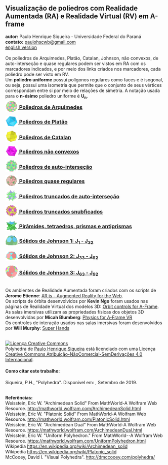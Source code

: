 <link rel="stylesheet" href="../scripts/style.css">
<h2>Visualização de poliedros com Realidade Aumentada (RA) e Realidade Virtual (RV) em A-frame</h2>
<b>autor:</b> Paulo Henrique Siqueira - Universidade Federal do Paraná
<br><b>contato:</b> <a href="#"> paulohscwb@gmail.com </a>
<br><a href="https://paulohscwb.github.io/polyhedra/">english version</a>
<br><br>Os poliedros de Arquimedes, Platão, Catalan, Johnson, não convexos, de auto-interseção e quase regulares podem ser vistos em RA com os marcadores indicados, e por meio dos links criados nos marcadores, cada poliedro pode ser visto em RV.
<br>Um <b>poliedro uniforme</b> possui polígonos regulares como faces e é isogonal, ou seja, possui uma isometria que permite que o conjunto de seus vértices correspondam entre si por meio de relações de simetria. A notação usada para o <b>n-ésimo</b> poliedro uniforme é <b>U<sub>n</sub></b>.

<h3 style="margin-top:3px"><a target="_blank" href="../archimedes/pt-br/"><img src="../archimedes/ar/18A.png" style="margin-bottom:-10px" width="40"> Poliedros de Arquimedes</a></h3>
<h3 style="margin-top:3px"><a target="_blank" href="../platonic/pt-br/"><img src="../platonic/ar/9A.png" style="margin-bottom:-10px" width="40"> Poliedros de Platão</a></h3>
<h3 style="margin-top:3px"><a target="_blank" href="../catalan/pt-br/"><img src="../catalan/ar/168A.png" style="margin-bottom:-10px" width="40"> Poliedros de Catalan</a></h3>
<h3 style="margin-top:3px"><a target="_blank" href="../nonconvex/pt-br/"><img src="../nonconvex/ar/188A.png" style="margin-bottom:-10px" width="40"> Poliedros não convexos</a></h3>
<h3 style="margin-top:3px"><a target="_blank" href="../selfintersect/pt-br/"><img src="../selfintersect/ar/149A.png" style="margin-bottom:-10px" width="40"> Poliedros de auto-interseção</a></h3>
<h3 style="margin-top:3px"><a target="_blank" href="../quasiregular/pt-br/"><img src="../quasiregular/ar/121A.png" style="margin-bottom:-10px" width="40"> Poliedros quase regulares</a></h3>
<h3 style="margin-top:3px"><a target="_blank" href="../selfintersecttruncated/pt-br/"><img src="../selfintersecttruncated/ar/97A.png" style="margin-bottom:-10px" width="40"> Poliedros truncados de auto-interseção</a></h3>
<h3 style="margin-top:3px"><a target="_blank" href="../selfintersectsnub/pt-br/"><img src="../selfintersectsnub/ar/51A.png" style="margin-bottom:-10px" width="40"> Poliedros truncados snubficados</a></h3>
<h3 style="margin-top:3px"><a target="_blank" href="../polyhedron/pt-br/"><img src="../polyhedron/ar/103A.png" style="margin-bottom:-10px" width="40"> Pirâmides, tetraedros, prismas e antiprismas</a></h3>
<h3 style="margin-top:3px"><a target="_blank" href="../johnson1/pt-br/"><img src="../johnson1/ar/25A.png" style="margin-bottom:-10px" width="40"> Sólidos de Johnson 1: J<sub>1</sub> - J<sub>32</sub></a></h3>
<h3 style="margin-top:3px"><a target="_blank" href="../johnson2/pt-br/"><img src="../johnson2/ar/17bA.png" style="margin-bottom:-10px" width="40"> Sólidos de Johnson 2: J<sub>33</sub> - J<sub>62</sub></a></h3>
<h3 style="margin-top:3px"><a target="_blank" href="../johnson3/pt-br/"><img src="../johnson3/ar/223A.png" style="margin-bottom:-10px" width="40"> Sólidos de Johnson 3: J<sub>63</sub> - J<sub>92</sub></a></h3>

<br>Os ambientes de Realidade Aumentada foram criados com os scripts de <b>Jerome Etienne</b>: <a href="https://github.com/jeromeetienne/AR.js" target="_blank"> AR.js - Augmented Reality for the Web</a>.
<br>Os scripts de órbita desenvolvidos por <b>Kevin Ngo</b> foram usados nas páginas de Realidade Virtual dos modelos 3D: <a href="https://github.com/supermedium/superframe/tree/master/components/orbit-controls/" target="_blank"> Orbit controls for A-Frame</a>.
<br>As salas imersivas utilizam as propriedades físicas dos objetos 3D desenvolvidas por <b>Micah Blumberg</b>: <a  href="https://github.com/c-frame/aframe-physics-system" target="_blank"> Physics for A-Frame VR</a>
<br>Os controles de interação usados nas salas imersivas foram desenvolvidos por <b>Will Murphy</b>: <a  href="https://github.com/c-frame/aframe-super-hands-component" target="_blank"> Super Hands</a>
<br>

<br><a rel="license" href="http://creativecommons.org/licenses/by-nc-nd/4.0/"><img alt="Licença Creative Commons" style="border-width:0" src="https://i.creativecommons.org/l/by-nc-nd/4.0/88x31.png" loading="lazy"/></a><br /><span xmlns:dct="http://purl.org/dc/terms/" property="dct:title">Polyhedra</span> de <a xmlns:cc="http://creativecommons.org/ns#" href="https://paulohscwb.github.io/polyhedra/" property="cc:attributionName" rel="cc:attributionURL">Paulo Henrique Siqueira</a> está licenciado com uma Licença <a rel="license" href="http://creativecommons.org/licenses/by-nc-nd/4.0/">Creative Commons Atribuição-NãoComercial-SemDerivações 4.0 Internacional</a>.

<h4>Como citar este trabalho:</h4> 
<p>Siqueira, P.H., "Polyhedra". Disponível em: <https://paulohscwb.github.io/polyhedra/>, Setembro de 2019.</p>

<br><b>Referências:</b>
<br>Weisstein, Eric W. "Archimedean Solid" From MathWorld-A Wolfram Web Resource. <a href="http://mathworld.wolfram.com/ArchimedeanSolid.html" target="_blank">http://mathworld.wolfram.com/ArchimedeanSolid.html</a>
<br>Weisstein, Eric W. "Platonic Solid" From MathWorld-A Wolfram Web Resource. <a href="http://mathworld.wolfram.com/PlatonicSolid.html" target="_blank">http://mathworld.wolfram.com/PlatonicSolid.html</a>
<br>Weisstein, Eric W. "Archimedean Dual" From MathWorld-A Wolfram Web Resource. <a href="https://mathworld.wolfram.com/ArchimedeanDual.html" target="_blank">https://mathworld.wolfram.com/ArchimedeanDual.html</a>
<br>Weisstein, Eric W. "Uniform Polyhedron." From MathWorld--A Wolfram Web Resource. <a href="https://mathworld.wolfram.com/UniformPolyhedron.html" target="_blank">https://mathworld.wolfram.com/UniformPolyhedron.html</a>
<br>Wikipedia <a href="https://en.wikipedia.org/wiki/Archimedean_solid" target="_blank">https://en.wikipedia.org/wiki/Archimedean_solid</a>
<br>Wikipedia <a href="https://en.wikipedia.org/wiki/en.wikipedia.org/wiki/Platonic_solid" target="_blank">https://en.wikipedia.org/wiki/Platonic_solid</a>
<br>McCooey, David I. "Visual Polyhedra". <a href="http://dmccooey.com/polyhedra/" target="_blank">http://dmccooey.com/polyhedra/</a>
